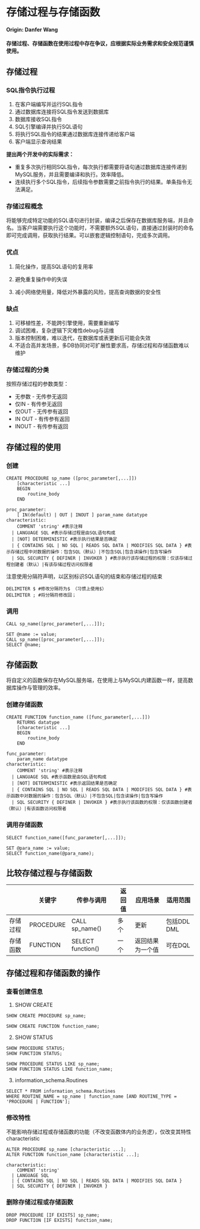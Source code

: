 # 存储过程与存储函数

#### **Origin: Danfer Wang**

**存储过程、存储函数在使用过程中存在争议，应根据实际业务需求和安全规范谨慎使用。**

## 存储过程

### SQL指令执行过程

1. 在客户端编写并运行SQL指令
2. 通过数据库连接将SQL指令发送到数据库
3. 数据库接收SQL指令
4. SQL引擎编译并执行SQL语句
5. 将执行SQL指令的结果通过数据库连接传递给客户端
6. 客户端显示查询结果

**提出两个开发中的实际需求：**

- 重复多次执行相同SQL指令，每次执行都需要将语句通过数据库连接传递到MySQL服务，并且需要编译和执行。效率降低。
- 连续执行多个SQL指令，后续指令参数需要之前指令执行的结果。单条指令无法满足。

### 存储过程概念

将能够完成特定功能的SQL语句进行封装，编译之后保存在数据库服务端，并且命名。当客户端需要执行这个功能时，不需要额外SQL语句，直接通过封装时的命名即可完成调用，获取执行结果。可以嵌套逻辑控制语句，完成多次调用。

### 优点

1. 简化操作，提高SQL语句的复用率

2. 避免重复操作中的失误

3. 减小网络使用量，降低对外暴露的风险，提高查询数据的安全性

### 缺点

1. 可移植性差，不能跨引擎使用，需要重新编写
2. 调试困难，复杂逻辑下灾难性debug与运维
3. 版本控制困难，难以迭代，在数据库或表更新后可能会失效
4. 不适合高并发场景，多DB协同对可扩展性要求高，存储过程和存储函数难以维护

### 存储过程的分类

按照存储过程的参数类型：

- 无参数 - 无传参无返回
- 仅IN - 有传参无返回
- 仅OUT - 无传参有返回
- IN OUT - 有传参有返回
- INOUT - 有传参有返回

## 存储过程的使用

### 创建

```mysql
CREATE PROCEDURE sp_name ([proc_parameter[,...]])
	[characteristic ...]
	BEGIN
		routine_body
	END
```

```mysql
proc_parameter:
    [ IN(default) | OUT | INOUT ] param_name datatype
characteristic:
    COMMENT 'string' #表示注释
  | LANGUAGE SQL #表示存储过程是由SQL语句构成
  | [NOT] DETERMINISTIC #表示执行结果是否确定
  | { CONTAINS SQL | NO SQL | READS SQL DATA | MODIFIES SQL DATA } #表示存储过程中对数据的操作：包含SQL（默认）|不包含SQL|包含读操作|包含写操作
  | SQL SECURITY { DEFINER | INVOKER } #表示执行该存储过程的权限：仅该存储过程创建者（默认）|有该存储过程访问权限者
```
注意使用分隔符声明，以区别标识SQL语句的结束和存储过程的结束
```mysql
DELIMITER $ #修改分隔符为$ （习惯上使用$）
DELIMITER ; #将分隔符修改回；
```

### 调用

```mysql
CALL sp_name([proc_parameter[,...]]);
```

```mysql
SET @name := value;
CALL sp_name([proc_parameter[,...]]);
SELECT @name;
```

## 存储函数

将自定义的函数保存在MySQL服务端，在使用上与MySQL内建函数一样，提高数据库操作与管理的效率。

### 创建存储函数

```mysql
CREATE FUNCTION function_name ([func_parameter[,...]])
    RETURNS datatype
    [characteristic ...] 
    BEGIN
    	routine_body
    END
```

```mysql
func_parameter:
    param_name datatype
characteristic:
    COMMENT 'string' #表示注释
  | LANGUAGE SQL #表示函数是由SQL语句构成
  | [NOT] DETERMINISTIC #表示返回结果是否确定
  | { CONTAINS SQL | NO SQL | READS SQL DATA | MODIFIES SQL DATA } #表示函数中对数据的操作：包含SQL（默认）|不包含SQL|包含读操作|包含写操作
  | SQL SECURITY { DEFINER | INVOKER } #表示执行该函数的权限：仅该函数创建者（默认）|有该函数访问权限者
```

### 调用存储函数

```mysql
SELECT function_name([func_parameter[,...]]);
```

```mysql
SET @para_name := value;
SELECT function_name(@para_name);
```

## 比较存储过程与存储函数

|          | 关键字    | 传参与调用        | 返回值 | 应用场景         | 适用范围    |
| -------- | --------- | ----------------- | ------ | ---------------- | ----------- |
| 存储过程 | PROCEDURE | CALL sp_name()    | 多个   | 更新             | 包括DDL DML |
| 存储函数 | FUNCTION  | SELECT function() | 一个   | 返回结果为一个值 | 可在DQL     |

## 存储过程和存储函数的操作

### 查看创建信息

1. SHOW CREATE

```mysql
SHOW CREATE PROCEDURE sp_name;
```

```mysql
SHOW CREATE FUNCTION function_name;
```

2. SHOW STATUS

```mysql
SHOW PROCEDURE STATUS;
SHOW FUNCTION STATUS;
```

```mysql
SHOW PROCEDURE STATUS LIKE sp_name;
SHOW FUNCTION STATUS LIKE function_name;
```

3. information_schema.Routines

```mysql
SELECT * FROM information_schema.Routines
WHERE ROUTINE_NAME = sp_name | function_name [AND ROUTINE_TYPE = 'PROCEDURE | FUNCTION'];
```

### 修改特性

不能影响存储过程或存储函数的功能（不改变函数体内的业务逻），仅改变其特性characteristic

```mysql
ALTER PROCEDURE sp_name [characteristic ...];
ALTER FUNCTION function_name [characteristic ...];
```

```mysql
characteristic:
    COMMENT 'string'
  | LANGUAGE SQL
  | { CONTAINS SQL | NO SQL | READS SQL DATA | MODIFIES SQL DATA }
  | SQL SECURITY { DEFINER | INVOKER }
```

### 删除存储过程或存储函数

```mysql
DROP PROCEDURE [IF EXISTS] sp_name;
DROP FUNCTION [IF EXISTS] function_name;
```

